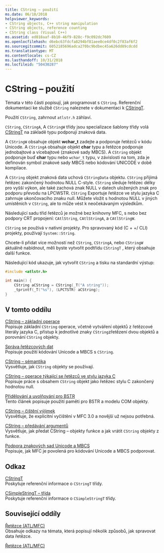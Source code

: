 ```yaml
---
title: CString – použití
ms.date: 06/18/2018
helpviewer_keywords:
- CString objects, C++ string manipulation
- CString objects, reference counting
- CString class (Visual C++)
ms.assetid: ed018aaf-8b10-46f9-828c-f9c092dc7609
ms.openlocfilehash: d6ebc63fdcfa8294bf81aee0ce4df0c2f83af6f2
ms.sourcegitcommit: 6052185696adca270bc9bdbec45a626dd89cdcdd
ms.translationtype: MT
ms.contentlocale: cs-CZ
ms.lasthandoff: 10/31/2018
ms.locfileid: "50430287"
---
```

# <a name="using-cstring"></a>CString – použití

Témata v této části popisují, jak programovat s `CString`. Referenční dokumentaci ke službě `CString` naleznete v dokumentaci k [CStringT](../atl-mfc-shared/reference/cstringt-class.md).

Použití `CString`, zahrnout `atlstr.h` záhlaví.

`CString`, `CStringA`, A `CStringW` třídy jsou specializace šablony třídy volá [CStringT](../atl-mfc-shared/reference/cstringt-class.md) na základě typu podporují znaková data.

A `CStringW` obsahuje objekt **wchar_t** zadejte a podporuje řetězců v kódu Unicode. A `CStringA` obsahuje objekt **char** typu a řetězce podporuje jednobajtové a vícebajtové (znakové sady MBCS). A `CString` objekt podporuje buď **char** typu nebo `wchar_t` typu, v závislosti na tom, zda je definován symbol znakové sady MBCS nebo kódování UNICODE v době kompilace.

A `CString` objekt znaková data uchová `CStringData` objektu. `CString` přijímá řetězec zakončený hodnotou NULL C-style. `CString` sleduje řetězec délky pro vyšší výkon, ale také zachová znak NULL v datech uložených znak pro podporu převodu na LPCWSTR. `CString` Exportuje řetězce ve stylu jazyka C zahrnuje ukončovacího znaku null. Můžete vložit s hodnotou NULL v jiných umístěních v `CString`, ale to může vést k neočekávaným výsledkům.

Následující sadu tříd řetězců je možné bez knihovny MFC, s nebo bez podpory CRT propojení: `CAtlString`, `CAtlStringA`, a `CAtlStringW`.

`CString` se používá v nativní projekty. Pro spravovaný kód (C + +/ CLI) projekty, používají `System::String`.

Chcete-li přidat více možností než `CString`, `CStringA`, nebo `CStringW` aktuálně nabídnout, měli byste vytvořit podtřídu `CStringT` , který obsahuje další funkce.

Následující kód ukazuje, jak vytvořit `CString` a tisku na standardní výstup:

```cpp
#include <atlstr.h>

int main() {
    CString aCString = CString(_T("A string"));
    _tprintf(_T("%s"), (LPCTSTR) aCString);
}
```

## <a name="in-this-section"></a>V tomto oddílu

[CString – základní operace](../atl-mfc-shared/basic-cstring-operations.md)<br/>
Popisuje základní `CString` operace, včetně vytváření objektů z řetězcové literály jazyka C, přístup k jednotlivé znaky `CString`zřetězení dvou objektů a porovnání `CString` objekty.

[Správa řetězcových dat](../atl-mfc-shared/string-data-management.md)<br/>
Popisuje použití kódování Unicode a MBCS s `CString`.

[CString – sémantika](../atl-mfc-shared/cstring-semantics.md)<br/>
Vysvětluje, jak `CString` objekty se používají.

[CString – operace týkající se řetězců ve stylu jazyka C](../atl-mfc-shared/cstring-operations-relating-to-c-style-strings.md)<br/>
Popisuje práce s obsahem `CString` objekt jako řetězec stylu C zakončený hodnotou null.

[Přidělování a uvolňování pro BSTR](../atl-mfc-shared/allocating-and-releasing-memory-for-a-bstr.md)<br/>
Tento článek popisuje použití paměti pro BSTR a modelu COM objekty.

[CString – čištění výjimek](../atl-mfc-shared/cstring-exception-cleanup.md)<br/>
Vysvětluje, že explicitní vyčištění v MFC 3.0 a novější už nejsou potřebná.

[CString – předávání argumentů](../atl-mfc-shared/cstring-argument-passing.md)<br/>
Vysvětluje, jak předat CString – objekty funkce a jak vrátit `CString` objekty z funkce.

[Podpora znakových sad Unicode a MBCS](../atl-mfc-shared/unicode-and-multibyte-character-set-mbcs-support.md)<br/>
Popisuje, jak MFC je povolená pro kódování Unicode a MBCS podporovat.

## <a name="reference"></a>Odkaz

[CStringT](../atl-mfc-shared/reference/cstringt-class.md)<br/>
Poskytuje referenční informace o `CStringT` třídy.

[CSimpleStringT – třída](../atl-mfc-shared/reference/csimplestringt-class.md)<br/>
Poskytuje referenční informace o `CSimpleStringT` třídy.

## <a name="related-sections"></a>Související oddíly

[Řetězce (ATL/MFC)](../atl-mfc-shared/strings-atl-mfc.md)<br/>
Obsahuje odkazy na témata, která popisují několik způsobů, jak spravovat data řetězce.

[Řetězce (ATL/MFC)](../atl-mfc-shared/strings-atl-mfc.md)

